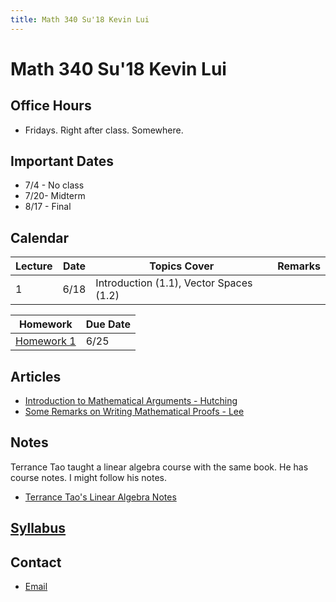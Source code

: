 ```yaml
---
title: Math 340 Su'18 Kevin Lui
---
```

# Math 340 Su'18 Kevin Lui

## Office Hours

* Fridays. Right after class. Somewhere.


## Important Dates

* 7/4 - No class
* 7/20- Midterm
* 8/17 - Final

## Calendar

| Lecture | Date | Topics Cover                            | Remarks |
| ---     | ---  | ---                                     | ---     |
| 1       | 6/18 | Introduction (1.1), Vector Spaces (1.2) |         |

| Homework                         | Due Date |
| ---                              | ---      |
| [Homework 1](./homework/hw1.pdf) | 6/25     |


## Articles

* [Introduction to Mathematical
  Arguments - Hutching](https://math.berkeley.edu/~hutching/teach/proofs.pdf)
* [Some Remarks on Writing Mathematical Proofs -
  Lee](https://sites.math.washington.edu/~lee/Writing/writing-proofs.pdf)

## Notes

Terrance Tao taught a linear algebra course with the same book. He has course
notes. I might follow his notes. 

* [Terrance Tao's Linear Algebra
  Notes](https://terrytao.files.wordpress.com/2016/12/linear-algebra-notes.pdf)

## [Syllabus](./syllabus.pdf)

## Contact

* <i class="fas fa-envelope"></i> [Email](mailto:klui@uw.edu)
